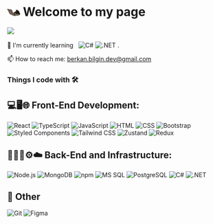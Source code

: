 <h1><img src="https://github.com/Berkan-Bilgin/berkan-bilgin/blob/main/typekatq.gif" width="30"/> Welcome to my page</h1>

![](https://readme-typing-svg.herokuapp.com/?font=Inter&color=E5D352&size=20&weight=700&lines=Hi+I%27m+Berkan;Software+Developer+from+Turkey)


<p>
   🔭 I'm currently learning &nbsp
  <img alt="C#" src="https://img.shields.io/badge/-C%23-239120" /> 
  <img alt=".NET" src="https://img.shields.io/badge/-.NET-512BD4" /> .
</p>
<p>📫 How to reach me: <a href="mailto:berkan.bilgin.dev@gmail.com">berkan.bilgin.dev@gmail.com</a></p>



<h3>Things I code with 🛠️</h3>
<h2><strong>💻🖥️🌐 Front-End Development:</strong></h2>
<p>
 <img alt="React" src="https://img.shields.io/badge/-React-45b8d8?style=flat-square&logo=react&logoColor=white" />
 <img alt="TypeScript" src="https://img.shields.io/badge/-TypeScript-007ACC?style=flat-square&logo=typescript&logoColor=white" />
 <img alt="JavaScript" src="https://img.shields.io/badge/-JavaScript-F7DF1E?style=flat-square&logo=javascript&logoColor=black" />
 <img alt="HTML" src="https://img.shields.io/badge/-HTML-E34F26?style=flat-square&logo=html5&logoColor=white" />
 <img alt="CSS" src="https://img.shields.io/badge/-CSS-1572B6?style=flat-square&logo=css3&logoColor=white" />
 <img alt="Bootstrap" src="https://img.shields.io/badge/-Bootstrap-7952B3?style=flat-square&logo=bootstrap&logoColor=white" />
 <img alt="Styled Components" src="https://img.shields.io/badge/-Styled_Components-db7092?style=flat-square&logo=styled-components&logoColor=white" />
 <img alt="Tailwind CSS" src="https://img.shields.io/badge/-Tailwind_CSS-38B2AC?style=flat-square&logo=tailwind-css&logoColor=white" />
 <img alt="Zustand" src="https://img.shields.io/badge/-Zustand-764ABC?style=flat-square&logo=zustand&logoColor=white" />
 <img alt="Redux" src="https://img.shields.io/badge/-Redux-764ABC?style=flat-square&logo=redux&logoColor=white" />
</p>


<h2><strong>👨‍💻📂⚙️☁️ Back-End and Infrastructure:</strong></h2>
<p>
 <img alt="Node.js" src="https://img.shields.io/badge/-Node.js-43853d?style=flat-square&logo=Node.js&logoColor=white" />
 <img alt="MongoDB" src="https://img.shields.io/badge/-MongoDB-13aa52?style=flat-square&logo=mongodb&logoColor=white" />
 <img alt="npm" src="https://img.shields.io/badge/-NPM-CB3837?style=flat-square&logo=npm&logoColor=white" />
 <img alt="MS SQL" src="https://img.shields.io/badge/-MS_SQL-CC2927?style=flat-square&logo=microsoft-sql-server&logoColor=white" />
 <img alt="PostgreSQL" src="https://img.shields.io/badge/-PostgreSQL-336791?style=flat-square&logo=postgresql&logoColor=white" />
 <img alt="C#" src="https://img.shields.io/badge/-C%23-239120?style=flat-square&logo=c-sharp&logoColor=white" />
 <img alt=".NET" src="https://img.shields.io/badge/-.NET-512BD4?style=flat-square&logo=.net&logoColor=white" />
</p>

<h2><strong>🔧 Other</strong></h2>
<p>
 <img alt="Git" src="https://img.shields.io/badge/-Git-F05032?style=flat-square&logo=git&logoColor=white" />
   <img alt="Figma" src="https://img.shields.io/badge/-Figma-F24E1E?style=flat-square&logo=figma&logoColor=white" />
</p>



<!--
**Berkan-Bilgin/berkan-bilgin** is a ✨ _special_ ✨ repository because its `README.md` (this file) appears on your GitHub profile.

Here are some ideas to get you started:

- 🔭 I’m currently working on ...
- 🌱 I’m currently learning ...
- 👯 I’m looking to collaborate on ...
- 🤔 I’m looking for help with ...
- 💬 Ask me about ...
- 📫 How to reach me: ...
- 😄 Pronouns: ...
- ⚡ Fun fact: ...
-->


